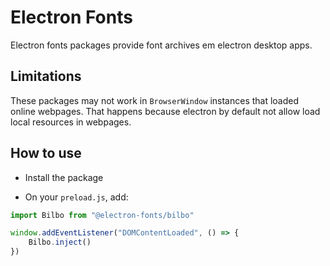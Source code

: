 # Electron Fonts

Electron fonts packages provide font archives em electron desktop apps.

## Limitations

These packages may not work in `BrowserWindow` instances that loaded online webpages. That happens because electron by default not allow load local resources in webpages.

## How to use

* Install the package

* On your `preload.js`, add:

```ts
import Bilbo from "@electron-fonts/bilbo"

window.addEventListener("DOMContentLoaded", () => {
    Bilbo.inject()
})
```